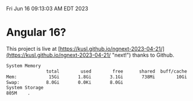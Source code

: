 Fri Jun 16 09:13:03 AM EDT 2023

# Angular 16?


This project is live at [https://kusl.github.io/ngnext-2023-04-21/](https://kusl.github.io/ngnext-2023-04-21/ "next!") thanks to Github.

```bash
System Memory
               total        used        free      shared  buff/cache   available
Mem:            15Gi       1.8Gi       3.1Gi       738Mi        10Gi        12Gi
Swap:          8.0Gi       0.0Ki       8.0Gi
System Storage
805M	.
